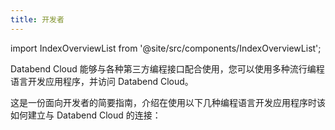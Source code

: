 ```yaml
---
title: 开发者
---
```


import IndexOverviewList from '@site/src/components/IndexOverviewList';

Databend Cloud 能够与各种第三方编程接口配合使用，您可以使用多种流行编程语言开发应用程序，并访问 Databend Cloud。

这是一份面向开发者的简要指南，介绍在使用以下几种编程语言开发应用程序时该如何建立与 Databend Cloud 的连接：

<IndexOverviewList />